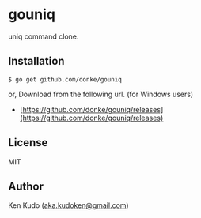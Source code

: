 # gouniq
uniq command clone.

## Installation
```
$ go get github.com/donke/gouniq
```

or, Download from the following url. (for Windows users)
- [https://github.com/donke/gouniq/releases](https://github.com/donke/gouniq/releases)

## License

MIT

## Author

Ken Kudo (aka.kudoken@gmail.com)
